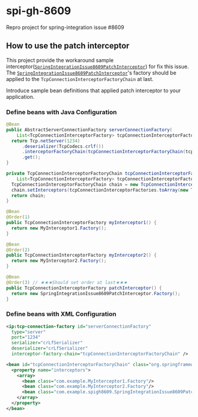 # spi-gh-8609
Repro project for spring-integration issue #8609 

## How to use the patch interceptor

This project provide the workaround sample interceptor([`SpringIntegrationIssue8609PatchInterceptor`](https://github.com/kazuki43zoo/spi-gh-8609/blob/main/src/main/java/com/example/spigh8609/SpringIntegrationIssue8609PatchInterceptor.java)) for fix this issue.
The [`SpringIntegrationIssue8609PatchInterceptor`](https://github.com/kazuki43zoo/spi-gh-8609/blob/main/src/main/java/com/example/spigh8609/SpringIntegrationIssue8609PatchInterceptor.java)'s factory should be applied to the `TcpConnectionInterceptorFactoryChain` at last.

Introduce sample bean definitions that applied patch interceptor to your application.

### Define beans with Java Configuration

```java
@Bean
public AbstractServerConnectionFactory serverConnectionFactory(
    List<TcpConnectionInterceptorFactory> tcpConnectionInterceptorFactories) {
  return Tcp.netServer(1234)
      .deserializer(TcpCodecs.crlf())
      .interceptorFactoryChain(tcpConnectionInterceptorFactoryChain(tcpConnectionInterceptorFactories))
      .get();
}

private TcpConnectionInterceptorFactoryChain tcpConnectionInterceptorFactoryChain(
    List<TcpConnectionInterceptorFactory> tcpConnectionInterceptorFactories) {
  TcpConnectionInterceptorFactoryChain chain = new TcpConnectionInterceptorFactoryChain();
  chain.setInterceptors(tcpConnectionInterceptorFactories.toArray(new TcpConnectionInterceptorFactory[0]));
  return chain;
}

@Bean
@Order(1)
public TcpConnectionInterceptorFactory myInterceptor1() {
  return new MyInterceptor1.Factory();
}

@Bean
@Order(2)
public TcpConnectionInterceptorFactory myInterceptor2() {
  return new MyInterceptor2.Factory();
}

@Bean
@Order(3) // ★★★Should set order at last★★★
public TcpConnectionInterceptorFactory patchInterceptor() {
  return new SpringIntegrationIssue8609PatchInterceptor.Factory();
}

```

### Define beans with XML Configuration

```xml
<ip:tcp-connection-factory id="serverConnectionFactory"
  type="server"
  port="1234"
  serializer="crLfSerializer"
  deserializer="crLfSerializer"
  interceptor-factory-chain="tcpConnectionInterceptorFactoryChain" />

<bean id="tcpConnectionInterceptorFactoryChain" class="org.springframework.integration.ip.tcp.connection.TcpConnectionInterceptorFactoryChain">
  <property name="interceptors">
    <array>
      <bean class="com.example.MyInterceptor1.Factory"/>
      <bean class="com.example.MyInterceptor2.Factory"/>
      <bean class="com.example.spigh8609.SpringIntegrationIssue8609PatchInterceptor.Factory"/> <!-- ★★★Should define the bean at last★★★ -->
    </array>
  </property>
</bean>
```
